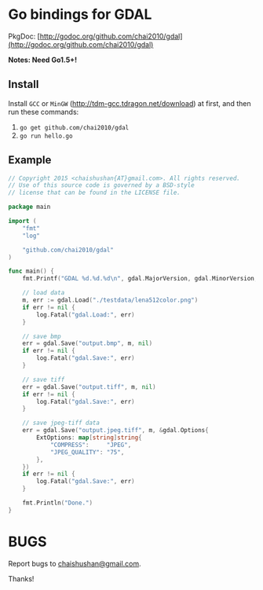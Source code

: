 # Go bindings for GDAL

PkgDoc: [http://godoc.org/github.com/chai2010/gdal](http://godoc.org/github.com/chai2010/gdal)

**Notes: Need Go1.5+!**

## Install

Install `GCC` or `MinGW` (http://tdm-gcc.tdragon.net/download) at first,
and then run these commands:

1. `go get github.com/chai2010/gdal`
2. `go run hello.go`

## Example

```Go
// Copyright 2015 <chaishushan{AT}gmail.com>. All rights reserved.
// Use of this source code is governed by a BSD-style
// license that can be found in the LICENSE file.

package main

import (
	"fmt"
	"log"

	"github.com/chai2010/gdal"
)

func main() {
	fmt.Printf("GDAL %d.%d.%d\n", gdal.MajorVersion, gdal.MinorVersion, gdal.RevVersion)

	// load data
	m, err := gdal.Load("./testdata/lena512color.png")
	if err != nil {
		log.Fatal("gdal.Load:", err)
	}

	// save bmp
	err = gdal.Save("output.bmp", m, nil)
	if err != nil {
		log.Fatal("gdal.Save:", err)
	}

	// save tiff
	err = gdal.Save("output.tiff", m, nil)
	if err != nil {
		log.Fatal("gdal.Save:", err)
	}

	// save jpeg-tiff data
	err = gdal.Save("output.jpeg.tiff", m, &gdal.Options{
		ExtOptions: map[string]string{
			"COMPRESS":     "JPEG",
			"JPEG_QUALITY": "75",
		},
	})
	if err != nil {
		log.Fatal("gdal.Save:", err)
	}

	fmt.Println("Done.")
}
```

BUGS
====

Report bugs to <chaishushan@gmail.com>.

Thanks!
